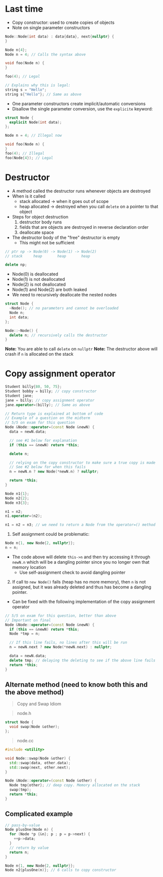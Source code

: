 # Last time

* Copy constructor: used to create copies of objects
* Note on single parameter constructors

```cpp
Node::Node(int data) : data{data}, next{nullptr} {
}

Node n{4};
Node n = 4; // Calls the syntax above

void foo(Node n) {
}

foo(4); // Legal

// Explains why this is legal:
string s = "Hello";
string s{"Hello"}; // Same as above
```

* One parameter constructors create implicit/automatic conversions
* Disallow the single parameter conversion, use the `explicite` keyword:

```cpp
struct Node {
  explicit Node(int data);
};

Node n = 4; // Illegal now

void foo(Node n) {
}
foo(4); // Illegal
foo(Node{4}); // Legal
```

# Destructor

* A method called the destructor runs whenever objects are destroyed
* When is it called
  * stack allocated -> when it goes out of scope
  * heap allocated -> destroyed when you call `delete` on a pointer to that object
* Steps for object destruction
  1. destructor body runs
  2. fields that are objects are destroyed in reverse declaration order
  3. deallocate space
* The destructor body of the "free" destructor is empty
  * This might not be sufficient

```cpp
// ptr np -> Node(0) -> Node(1) -> Node(2)
// stack     heap       heap       heap

delete np;
```

* Node(0) is deallocated
* Node(1) is not deallocated
* Node(2) is not deallocated
* Node(1) and Node(2) are both leaked
* We need to recursively deallocate the nested nodes

```cpp
struct Node {
  ~Node(); // no parameters and cannot be overloaded
  Node n;
  int data;
};

Node::~Node() {
  delete n; // recursively calls the destructor
}
```

**Note:** You are able to call `delete` on `nullptr`
**Note:** The destructor above will crash if `n` is allocated on the stack

# Copy assignment operator

```cpp
Student billy{80, 50, 75};
Student bobby = billy; // copy constructor
Student jane;
jane = billy; // copy assignment operator
jane.operator=(billy); // Same as above
```

```cpp
// Return type is explained at bottom of code
// Example of a question on the midterm
// 5/5 on exam for this question
Node &Node::operator=(const Node &newN) {
  data = newN.data;

  // see #1 below for explanation
  if (this == &newN) return *this;

  delete n;

  // relying on the copy constructor to make sure a true copy is made
  // See #2 below for when this fails
  n = newN.n ? new Node(*newN.n) ? nullptr;

  return *this;
}

Node n1{1};
Node n2{2};
Node n3{3};

n1 = n2;
n1.operator=(n2);

n1 = n2 = n3; // we need to return a Node from the operator=() method
```

1. Self assignment could be problematic:

```cpp
Node n{1, new Node{2, nullptr}};
n = n;
```

* The code above will delete `this->n` and then try accessing it through `newN.n` which will be a dangling pointer since you no longer own that memory location
  * Use self-assignment check to avoid dangling pointer

2. If call to `new Node()` fails (heap has no more memory), then `n` is not assigned, but it was already deleted and thus has become a dangling pointer.
  * Can be fixed with the following implementation of the copy assignment operator

```cpp
// 5/5 on exam for this question, better than above
// Important on final
Node &Node::operator=(const Node &newN) {
  if (this == &newN) return *this;
  Node *tmp = n;

  // If this line fails, no lines after this will be run
  n = newN.next ? new Node(*newN.next) : nullptr;

  data = newN.data;
  delete tmp; // delaying the deleting to see if the above line fails
  return *this;
}
```

## Alternate method (need to know both this and the above method)

> Copy and Swap Idiom

> node.h
```cpp
struct Node {
  void swap(Node &other);
};
```

> node.cc
```cpp
#include <utility>

void Node::swap(Node &other) {
  std::swap(data, other.data);
  std::swap(next, other.next);
}

Node &Node::operator=(const Node &other) {
  Node tmp{other}; // deep copy. Memory allocated on the stack
  swap(tmp);
  return *this;
}
```

## Complicated example

```cpp
// pass-by-value
Node plusOne(Node n) {
  for (Node *p {&n}; p ; p = p->next) {
    ++p->data;
  }
  // return by value
  return n;
}

Node n{1, new Node{2, nullptr}};
Node n2{plusOne(n)}; // 6 calls to copy constructor
```
